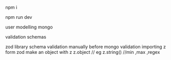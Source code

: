
npm i

npm run dev

user modelling mongo 

validation schemas

zod library
schema validation manually before mongo validation
importing z form zod 
make an object with z
z.object
// eg z.string()  //min ,max ,regex

